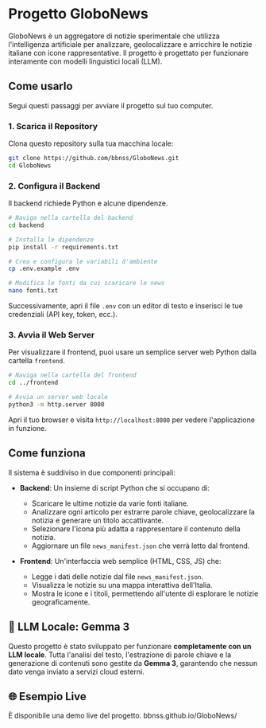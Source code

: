 # Progetto GloboNews 

GloboNews è un aggregatore di notizie sperimentale che utilizza l'intelligenza artificiale per analizzare, geolocalizzare e arricchire le notizie italiane con icone rappresentative. Il progetto è progettato per funzionare interamente con modelli linguistici locali (LLM).


## Come usarlo

Segui questi passaggi per avviare il progetto sul tuo computer.

### 1. Scarica il Repository

Clona questo repository sulla tua macchina locale:

```bash
git clone https://github.com/bbnss/GloboNews.git
cd GloboNews
```

### 2. Configura il Backend

Il backend richiede Python e alcune dipendenze.

```bash
# Naviga nella cartella del backend
cd backend

# Installa le dipendenze
pip install -r requirements.txt

# Crea e configura le variabili d'ambiente
cp .env.example .env

# Modifica le fonti da cui scaricare le news
nano fonti.txt
```

Successivamente, apri il file `.env` con un editor di testo e inserisci le tue credenziali (API key, token, ecc.).

### 3. Avvia il Web Server

Per visualizzare il frontend, puoi usare un semplice server web Python dalla cartella `frontend`.

```bash
# Naviga nella cartella del frontend
cd ../frontend

# Avvia un server web locale
python3 -m http.server 8000
```

Apri il tuo browser e visita `http://localhost:8000` per vedere l'applicazione in funzione.

## Come funziona

Il sistema è suddiviso in due componenti principali:

*   **Backend**: Un insieme di script Python che si occupano di:
    *   Scaricare le ultime notizie da varie fonti italiane.
    *   Analizzare ogni articolo per estrarre parole chiave, geolocalizzare la notizia e generare un titolo accattivante.
    *   Selezionare l'icona più adatta a rappresentare il contenuto della notizia.
    *   Aggiornare un file `news_manifest.json` che verrà letto dal frontend.

*   **Frontend**: Un'interfaccia web semplice (HTML, CSS, JS) che:
    *   Legge i dati delle notizie dal file `news_manifest.json`.
    *   Visualizza le notizie su una mappa interattiva dell'Italia.
    *   Mostra le icone e i titoli, permettendo all'utente di esplorare le notizie geograficamente.

## 🤖 LLM Locale: Gemma 3

Questo progetto è stato sviluppato per funzionare **completamente con un LLM locale**. Tutta l'analisi del testo, l'estrazione di parole chiave e la generazione di contenuti sono gestite da **Gemma 3**, garantendo che nessun dato venga inviato a servizi cloud esterni.

## 🌐 Esempio Live

È disponibile una demo live del progetto.
bbnss.github.io/GloboNews/

